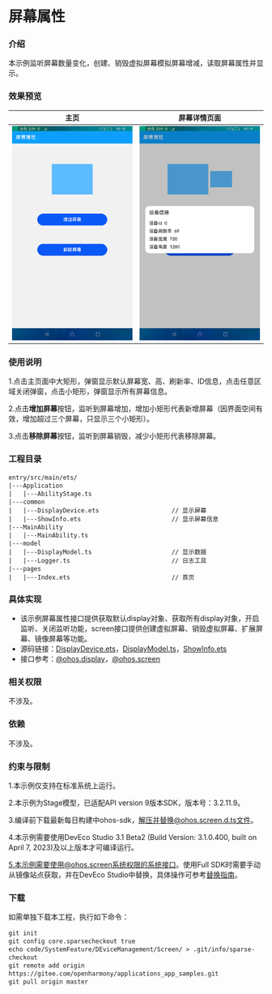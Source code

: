 # 屏幕属性

### 介绍

本示例监听屏幕数量变化，创建、销毁虚拟屏幕模拟屏幕增减，读取屏幕属性并显示。

### 效果预览

|主页| 屏幕详情页面                                  |
|--------------------------------|-----------------------------------------|
|![](screenshots/device/index.png)| ![](screenshots/device/defaultInfo.png) |

### 使用说明

1.点击主页面中大矩形，弹窗显示默认屏幕宽、高、刷新率、ID信息，点击任意区域关闭弹窗，点击小矩形，弹窗显示所有屏幕信息。

2.点击**增加屏幕**按钮，监听到屏幕增加，增加小矩形代表新增屏幕（因界面空间有效，增加超过三个屏幕，只显示三个小矩形）。

3.点击**移除屏幕**按钮，监听到屏幕销毁，减少小矩形代表移除屏幕。

### 工程目录
```
entry/src/main/ets/
|---Application
|   |---AbilityStage.ts
|---common
|   |---DisplayDevice.ets                    // 显示屏幕
|   |---ShowInfo.ets                         // 显示屏幕信息
|---MainAbility
|   |---MainAbility.ts
|---model
|   |---DisplayModel.ts                      // 显示数据
|   |---Logger.ts                            // 日志工具
|---pages
|   |---Index.ets                            // 首页
```
### 具体实现

* 该示例屏幕属性接口提供获取默认display对象、获取所有display对象，开启监听、关闭监听功能，screen接口提供创建虚拟屏幕、销毁虚拟屏幕、扩展屏幕、镜像屏幕等功能。
* 源码链接：[DisplayDevice.ets](code/SystemFeature/DeviceManagement/Screen/entry/src/main/ets/common/DisplayDevice.ets)，[DisplayModel.ts](code/SystemFeature/DeviceManagement/Screen/entry/src/main/ets/model/DisplayModel.ts)，[ShowInfo.ets](code/SystemFeature/DeviceManagement/Screen/entry/src/main/ets/common/ShowInfo.ets)
* 接口参考：[@ohos.display](https://gitee.com/openharmony/docs/blob/master/zh-cn/application-dev/reference/apis/js-apis-display.md)，[@ohos.screen](https://gitee.com/openharmony/docs/blob/master/zh-cn/application-dev/reference/apis/js-apis-screen.md)

### 相关权限

不涉及。

### 依赖

不涉及。

### 约束与限制

1.本示例仅支持在标准系统上运行。

2.本示例为Stage模型，已适配API version 9版本SDK，版本号：3.2.11.9。

3.编译前下载最新每日构建中ohos-sdk，解压并替换@ohos.screen.d.ts文件。

4.本示例需要使用DevEco Studio 3.1 Beta2 (Build Version: 3.1.0.400, built on April 7, 2023)及以上版本才可编译运行。

5.本示例需要使用@ohos.screen系统权限的系统接口。使用Full SDK时需要手动从镜像站点获取，并在DevEco Studio中替换，具体操作可参考[替换指南](https://docs.openharmony.cn/pages/v3.2/zh-cn/application-dev/quick-start/full-sdk-switch-guide.md/)。

### 下载

如需单独下载本工程，执行如下命令：
```
git init
git config core.sparsecheckout true
echo code/SystemFeature/DEviceManagement/Screen/ > .git/info/sparse-checkout
git remote add origin https://gitee.com/openharmony/applications_app_samples.git
git pull origin master

```